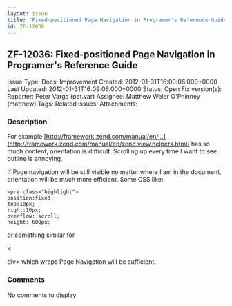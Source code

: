 ```yaml
---
layout: issue
title: "Fixed-positioned Page Navigation in Programer's Reference Guide"
id: ZF-12036
---
```


ZF-12036: Fixed-positioned Page Navigation in Programer's Reference Guide
-------------------------------------------------------------------------

 Issue Type: Docs: Improvement Created: 2012-01-31T16:09:06.000+0000 Last Updated: 2012-01-31T16:09:06.000+0000 Status: Open Fix version(s): 
 Reporter:  Peter Varga (pet.var)  Assignee:  Matthew Weier O'Phinney (matthew)  Tags: 
 Related issues: 
 Attachments: 
### Description

For example [http://framework.zend.com/manual/en/…](http://framework.zend.com/manual/en/zend.view.helpers.html) has so much content, orientation is difficult. Scrolling up every time I want to see outline is annoying.

If Page navigation will be still visible no matter where I am in the document, orientation will be much more efficient. Some CSS like:

 
    <pre class="highlight">
    position:fixed;
    top:10px;
    right:10px;
    overflow: scroll;
    height: 600px;


or something similar for

<

div> which wraps Page Navigation will be sufficient.

 

 

### Comments

No comments to display